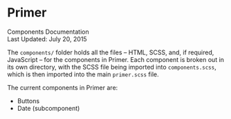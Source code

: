Primer
===
Components Documentation  
Last Updated: July 20, 2015

The `components/` folder holds all the files – HTML, SCSS, and, if required, JavaScript – for the components in Primer. Each component is broken out in its own directory, with the SCSS file being imported into `components.scss`, which is then imported into the main `primer.scss` file.

The current components in Primer are:

- Buttons
- Date (subcomponent)